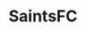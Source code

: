 ---
title: SaintsFC
crosslinks:
- soccer
- LiverpoolFC
- Saints
- RoastMe
- recruitinghell
- theocho
- collegehockey
- PortsmouthFC
- FIFA
---